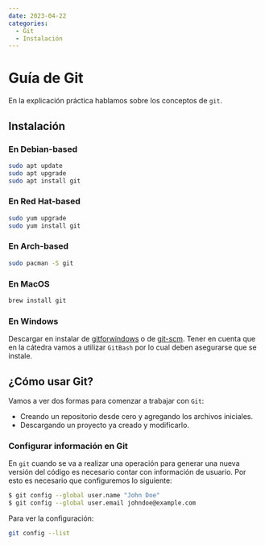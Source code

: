 ```yaml
---
date: 2023-04-22
categories:
  - Git
  - Instalación
---
```


# Guía de Git

En la explicación práctica hablamos sobre los conceptos de `git`.

<!-- more -->

## Instalación

### En Debian-based

```bash
sudo apt update
sudo apt upgrade
sudo apt install git
```

### En Red Hat-based

```bash
sudo yum upgrade
sudo yum install git
```
### En Arch-based
```bash
sudo pacman -S git
```

### En MacOS

```bash
brew install git
```

### En Windows

Descargar en instalar de [gitforwindows](https://gitforwindows.org/) o de
[git-scm](https://git-scm.com/download/win). Tener en cuenta que en la cátedra
vamos a utilizar `GitBash` por lo cual deben asegurarse que se instale.

## ¿Cómo usar Git?

Vamos a ver dos formas para comenzar a trabajar con `Git`:

- Creando un repositorio desde cero y agregando los archivos iniciales.
- Descargando un proyecto ya creado y modificarlo.

### Configurar información en Git

En `git` cuando se va a realizar una operación para generar una nueva versión del
código es necesario contar con información de usuario. Por esto es necesario que
configuremos lo siguiente:

```bash
$ git config --global user.name "John Doe"
$ git config --global user.email johndoe@example.com
```

Para ver la configuración:

```bash
git config --list
```
